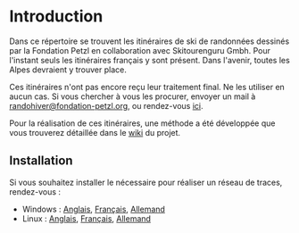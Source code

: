 # Introduction

Dans ce répertoire se trouvent les itinéraires de ski de randonnées dessinés par la Fondation Petzl en collaboration avec Skitourenguru Gmbh.
Pour l'instant seuls les itinéraires français y sont présent. Dans l'avenir, toutes les Alpes devraient y trouver place.

Ces itinéraires n'ont pas encore reçu leur traitement final. Ne les utiliser en aucun cas. Si vous chercher à vous les procurer, envoyer un mail à
randohiver@fondation-petzl.org, ou rendez-vous [ici](https://download.skitourenguru.com/public/France-Ski.zip).

Pour la réalisation de ces itinéraires, une méthode a été développée que vous trouverez détaillée dans le [wiki](https://github.com/skitourenguru/Routes/wiki/Home-en) du projet.


## Installation

Si vous souhaitez installer le nécessaire pour réaliser un réseau de traces, rendez-vous :
* Windows :
[Anglais](https://github.com/skitourenguru/Routes/wiki/Installation-en-win), [Français](https://github.com/skitourenguru/Routes/wiki/Installation-win), [Allemand](https://github.com/skitourenguru/Routes/wiki/Installation-de-win)
* Linux :
[Anglais](https://github.com/skitourenguru/Routes/wiki/Installation-en), [Français](https://github.com/skitourenguru/Routes/wiki/Installation), [Allemand](https://github.com/skitourenguru/Routes/wiki/Installation-de)
